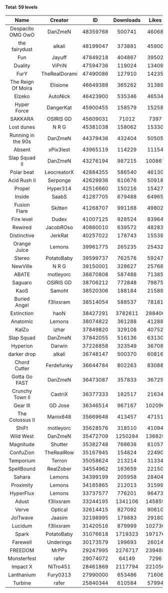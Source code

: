 #### Total: 59 levels

| Name | Creator | ID | Downloads | Likes |
|:---:|:---:|:---:|:---:|:---:|
| Despacito OMG OwO | DanZmeN | 48359768 | 500741 | 46068
| the fairydust | alkali | 48199047 | 373881 | 45900
| Fun | Jayuff | 47849218 | 404867 | 39502
| Duality | ViPriN | 47594736 | 119024 | 13409
| FurY | TheRealDorami | 47490086 | 127910 | 14235
| The Reign Of Moira | Elisione | 46649388 | 365262 | 31389
| Elzeko | AutoNick | 46423900 | 535346 | 46534
| Hyper Force | DangerKat | 45900455 | 158579 | 15258
| SAKKARA | OSIRIS GD | 45609031 | 71012 | 7397
| Lost dunes | N R G | 45381038 | 158062 | 15330
| Running in the 90s | DanZmeN | 44379436 | 432404 | 50505
| Absent | xPix3lest | 43965119 | 114229 | 11154
| Slap Squad II | DanZmeN | 43276194 | 987215 | 100867
| Polar beat | LeocreatorX | 42884355 | 586540 | 46130
| Acid Rush II | Serponge | 42629936 | 610676 | 50918
| Propel | Hyper314 | 42516660 | 150216 | 15427
| Inside | SaabS | 41287705 | 679488 | 64965
| Fusion Flare | Skitten | 41268707 | 991168 | 49802
| Fire level | Dudex | 41007125 | 928524 | 83964
| Rewired | JacobROso | 40860010 | 639572 | 48283
| Distinctive | JerkRat | 40257022 | 178743 | 15539
| Orange Juice | Lemons | 39961775 | 265235 | 25432
| Stereo | PotatoBaby | 39599737 | 762576 | 59247
| NewVille | N R G | 39150001 | 328627 | 25768
| ABATE | motleyorc | 38870808 | 587488 | 71385
| Saguaro | OSIRIS GD | 38706212 | 772848 | 79875
| KaoS | Samoht | 38520306 | 188184 | 21589
| Buried Angel | f3lixsram | 38514054 | 588537 | 78181
| Extinction | haoN | 38427291 | 3782611 | 288406
| Anatomic | Lemons | 38074822 | 361288 | 41288
| KaIZo | izhar | 37849820 | 329108 | 40752
| Slap Squad | DanZmeN | 37842055 | 516136 | 63130
| Hyperion | Darwin | 37226858 | 323549 | 36708
| darker drop | alkali | 36748147 | 500370 | 60816
| Chord Cutter | Ferdefunky | 36644784 | 802263 | 83088
| Gotta Go FAST | DanZmeN | 36473087 | 357833 | 36725
| Crunchy Town II | CastriX | 36377333 | 182517 | 21634
| Gear III | GD Jose | 36346514 | 967167 | 102096
| The Colossus II | Manix648 | 35669648 | 413457 | 47151
| ShiFt | motleyorc | 35628576 | 318510 | 41094
| Wild West | DanZmeN | 35472709 | 1250284 | 136829
| Magnitude | Shutter | 35382748 | 768638 | 81057
| ConfuZion | TheRealRow | 35167945 | 154824 | 22490
| Temporium | Terron | 35058624 | 213214 | 31334
| SpellBound | RealZober | 34554962 | 163659 | 22150
| Sahara | Lemons | 34399199 | 205958 | 28404
| Proximity | Lemons | 34185865 | 212013 | 31599
| HyperFlux | Lemons | 33737577 | 776201 | 96473
| Adust | f3lixsram | 33244195 | 1341106 | 145859
| Verve | Optical | 32614415 | 827092 | 90610
| JolTwave | Jaasim | 32198995 | 179883 | 29180
| Lucidum | f3lixsram | 31420516 | 879999 | 102730
| Spark | PotatoBaby | 31076618 | 1719323 | 197176
| Farewell | Underings | 30173579 | 199693 | 26014
| FREEDOM | MrPPs | 29247995 | 2276717 | 239488
| Monsterfest | rafer | 29074072 | 64149 | 7296
| Impact X | NiTro451 | 28461869 | 2117794 | 221050
| Lanthanium | Fury0313 | 27990000 | 653486 | 71606
| Turbine | rafer | 25840344 | 610584 | 57994
